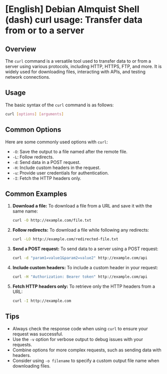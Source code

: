 # [English] Debian Almquist Shell (dash) curl usage: Transfer data from or to a server

## Overview
The `curl` command is a versatile tool used to transfer data to or from a server using various protocols, including HTTP, HTTPS, FTP, and more. It is widely used for downloading files, interacting with APIs, and testing network connections.

## Usage
The basic syntax of the `curl` command is as follows:

```bash
curl [options] [arguments]
```

## Common Options
Here are some commonly used options with `curl`:

- `-O`: Save the output to a file named after the remote file.
- `-L`: Follow redirects.
- `-d`: Send data in a POST request.
- `-H`: Include custom headers in the request.
- `-u`: Provide user credentials for authentication.
- `-I`: Fetch the HTTP headers only.

## Common Examples

1. **Download a file:**
   To download a file from a URL and save it with the same name:
   ```bash
   curl -O http://example.com/file.txt
   ```

2. **Follow redirects:**
   To download a file while following any redirects:
   ```bash
   curl -LO http://example.com/redirected-file.txt
   ```

3. **Send a POST request:**
   To send data to a server using a POST request:
   ```bash
   curl -d "param1=value1&param2=value2" http://example.com/api
   ```

4. **Include custom headers:**
   To include a custom header in your request:
   ```bash
   curl -H "Authorization: Bearer token" http://example.com/api
   ```

5. **Fetch HTTP headers only:**
   To retrieve only the HTTP headers from a URL:
   ```bash
   curl -I http://example.com
   ```

## Tips
- Always check the response code when using `curl` to ensure your request was successful.
- Use the `-v` option for verbose output to debug issues with your requests.
- Combine options for more complex requests, such as sending data with headers.
- Consider using `-o filename` to specify a custom output file name when downloading files.